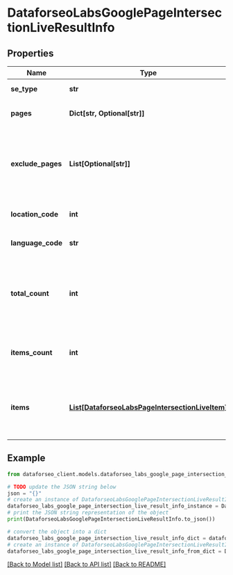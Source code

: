 # DataforseoLabsGooglePageIntersectionLiveResultInfo


## Properties

Name | Type | Description | Notes
------------ | ------------- | ------------- | -------------
**se_type** | **str** | search engine type | [optional] 
**pages** | **Dict[str, Optional[str]]** | URLs you specified a POST array | [optional] 
**exclude_pages** | **List[Optional[str]]** | URLs you specified in a POST array that will be excluded from the results | [optional] 
**location_code** | **int** | location code in a POST array | [optional] 
**language_code** | **str** | language code in a POST array | [optional] 
**total_count** | **int** | total amount of results in our database relevant to your request | [optional] 
**items_count** | **int** | the number of results returned in the items array | [optional] 
**items** | [**List[DataforseoLabsPageIntersectionLiveItem]**](DataforseoLabsPageIntersectionLiveItem.md) | contains keywords, relevant SERP elements and related data | [optional] 

## Example

```python
from dataforseo_client.models.dataforseo_labs_google_page_intersection_live_result_info import DataforseoLabsGooglePageIntersectionLiveResultInfo

# TODO update the JSON string below
json = "{}"
# create an instance of DataforseoLabsGooglePageIntersectionLiveResultInfo from a JSON string
dataforseo_labs_google_page_intersection_live_result_info_instance = DataforseoLabsGooglePageIntersectionLiveResultInfo.from_json(json)
# print the JSON string representation of the object
print(DataforseoLabsGooglePageIntersectionLiveResultInfo.to_json())

# convert the object into a dict
dataforseo_labs_google_page_intersection_live_result_info_dict = dataforseo_labs_google_page_intersection_live_result_info_instance.to_dict()
# create an instance of DataforseoLabsGooglePageIntersectionLiveResultInfo from a dict
dataforseo_labs_google_page_intersection_live_result_info_from_dict = DataforseoLabsGooglePageIntersectionLiveResultInfo.from_dict(dataforseo_labs_google_page_intersection_live_result_info_dict)
```
[[Back to Model list]](../README.md#documentation-for-models) [[Back to API list]](../README.md#documentation-for-api-endpoints) [[Back to README]](../README.md)


